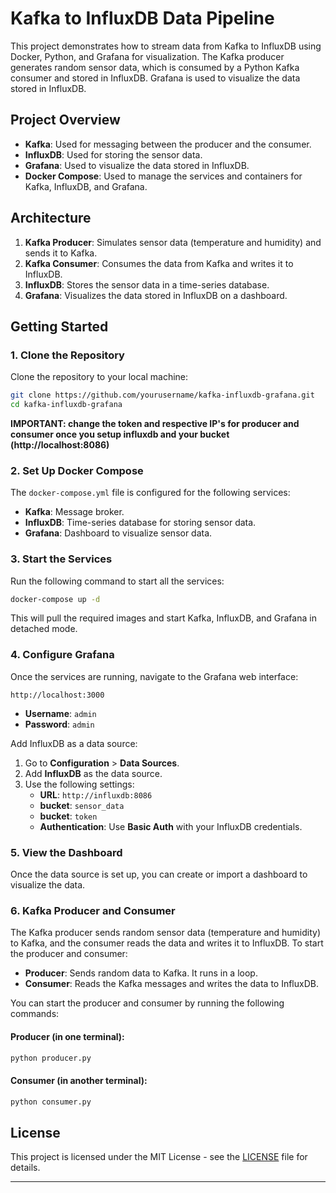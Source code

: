 # Kafka to InfluxDB Data Pipeline

This project demonstrates how to stream data from Kafka to InfluxDB using Docker, Python, and Grafana for visualization. The Kafka producer generates random sensor data, which is consumed by a Python Kafka consumer and stored in InfluxDB. Grafana is used to visualize the data stored in InfluxDB.

## Project Overview

- **Kafka**: Used for messaging between the producer and the consumer.
- **InfluxDB**: Used for storing the sensor data.
- **Grafana**: Used to visualize the data stored in InfluxDB.
- **Docker Compose**: Used to manage the services and containers for Kafka, InfluxDB, and Grafana.

## Architecture

1. **Kafka Producer**: Simulates sensor data (temperature and humidity) and sends it to Kafka.
2. **Kafka Consumer**: Consumes the data from Kafka and writes it to InfluxDB.
3. **InfluxDB**: Stores the sensor data in a time-series database.
4. **Grafana**: Visualizes the data stored in InfluxDB on a dashboard.


## Getting Started

### 1. Clone the Repository

Clone the repository to your local machine:

```bash
git clone https://github.com/yourusername/kafka-influxdb-grafana.git
cd kafka-influxdb-grafana
```

**IMPORTANT: change the token and respective IP's for producer and consumer once you setup influxdb and your bucket (http://localhost:8086)**

### 2. Set Up Docker Compose

The `docker-compose.yml` file is configured for the following services:

- **Kafka**: Message broker.
- **InfluxDB**: Time-series database for storing sensor data.
- **Grafana**: Dashboard to visualize sensor data.

### 3. Start the Services

Run the following command to start all the services:

```bash
docker-compose up -d
```

This will pull the required images and start Kafka, InfluxDB, and Grafana in detached mode.

### 4. Configure Grafana

Once the services are running, navigate to the Grafana web interface:

```url
http://localhost:3000
```

- **Username**: `admin`
- **Password**: `admin`

Add InfluxDB as a data source:
1. Go to **Configuration** > **Data Sources**.
2. Add **InfluxDB** as the data source.
3. Use the following settings:
   - **URL**: `http://influxdb:8086`
   - **bucket**: `sensor_data`
   - **bucket**: `token`
   - **Authentication**: Use **Basic Auth** with your InfluxDB credentials.

### 5. View the Dashboard

Once the data source is set up, you can create or import a dashboard to visualize the data.

### 6. Kafka Producer and Consumer

The Kafka producer sends random sensor data (temperature and humidity) to Kafka, and the consumer reads the data and writes it to InfluxDB. To start the producer and consumer:

- **Producer**: Sends random data to Kafka. It runs in a loop.
- **Consumer**: Reads the Kafka messages and writes the data to InfluxDB.

You can start the producer and consumer by running the following commands:

#### Producer (in one terminal):

```bash
python producer.py
```

#### Consumer (in another terminal):

```bash
python consumer.py
```

## License

This project is licensed under the MIT License - see the [LICENSE](LICENSE) file for details.

---

